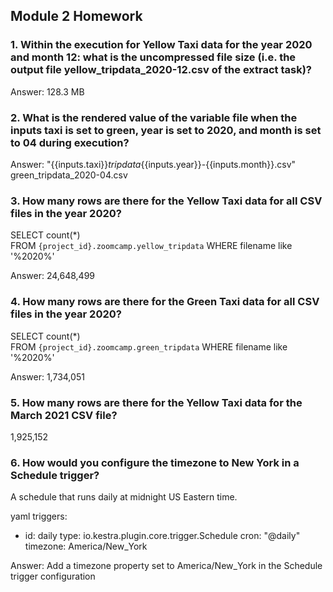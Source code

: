 ## Module 2 Homework

### 1. Within the execution for Yellow Taxi data for the year 2020 and month 12: what is the uncompressed file size (i.e. the output file yellow_tripdata_2020-12.csv of the extract task)?

Answer: 128.3 MB

### 2. What is the rendered value of the variable file when the inputs taxi is set to green, year is set to 2020, and month is set to 04 during execution?

Answer: 
"{{inputs.taxi}}_tripdata_{{inputs.year}}-{{inputs.month}}.csv"
green_tripdata_2020-04.csv

### 3. How many rows are there for the Yellow Taxi data for all CSV files in the year 2020?

SELECT count(*)  
FROM `{project_id}.zoomcamp.yellow_tripdata` 
WHERE  filename like '%2020%'

Answer: 24,648,499

### 4. How many rows are there for the Green Taxi data for all CSV files in the year 2020?

SELECT count(*)  
FROM `{project_id}.zoomcamp.green_tripdata` 
WHERE  filename like '%2020%'

Answer: 1,734,051

### 5. How many rows are there for the Yellow Taxi data for the March 2021 CSV file?

1,925,152

### 6. How would you configure the timezone to New York in a Schedule trigger?

A schedule that runs daily at midnight US Eastern time.

yaml
triggers:
  - id: daily
    type: io.kestra.plugin.core.trigger.Schedule
    cron: "@daily"
    timezone: America/New_York

Answer: Add a timezone property set to America/New_York in the Schedule trigger configuration
